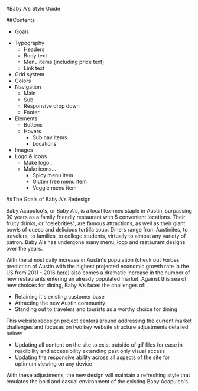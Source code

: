 #Baby A's Style Guide

##Contents

- Goals
<!--- - Accessibility? -->
- Typography
	- Headers
	- Body text
	- Menu items (including price text)
	- Link text
- Grid system
- Colors
- Navigation
	- Main
	- Sub
	- Responsive drop down
	- Footer
- Elements
	- Buttons
	- Hovers
		- Sub nav items
		- Locations
- Images
- Logo & Icons
	- Make logo...
	- Make icons...
		- Spicy menu item
		- Gluten free menu item
		- Veggie menu item


##The Goals of Baby A's Redesign

Baby Acapulco's, or Baby A's, is a local tex-mex staple in Austin, surpassing 30 years as a family friendly restaurant with 5 convenient locations. Their fruity drinks, or "celebrities", are famous attractions, as well as their giant bowls of queso and delicious tortilla soup. Diners range from Austinites, to travelers, to families, to college students, virtually to almost any variety of patron. Baby A's has undergone many menu, logo and restaurant designs over the years.

With the almost daily increase in Austin's population (check out Forbes' prediction of Austin with the highest projected economic growth rate in the US from 2011 - 2016 [here](http://www.forbes.com/pictures/mlj45hfdf/1-austin-texas/)) also comes a dramatic increase in the number of new restaurants entering an already populated market. Against this sea of new choices for dining, Baby A's faces the challenges of:

- Retaining it's existing customer base
- Attracting the new Austin community
- Standing out to travelers and tourists as a worthy choice for dining

This website redesign project centers around addressing the current market challenges and focuses on two key website structure adjustments detailed below:

- Updating all content on the site to exist outside of gif files for ease in readibility and accessibility extending past only visual access
- Updating the responsive ability across all aspects of the site for optimum viewing on any device

With these adjustments, the new design will maintain a refreshing style that emulates the bold and casual environment of the existing Baby Acapulco's.

